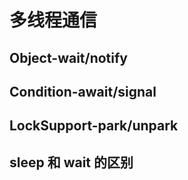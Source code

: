 # 多线程通信

## Object-wait/notify


## Condition-await/signal


## LockSupport-park/unpark



## sleep 和 wait 的区别

